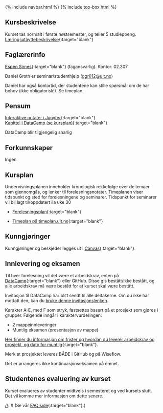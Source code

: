 {% include navbar.html %}
{% include top-box.html %}

<!--For å endre fagtittel, fagundertittel, bakgrunn og fagbilde gjør endringer i config.yml->
<!--Gjør endringer under her-->

## Kursbeskrivelse 

Kurset tas normalt i første høstsemester, og teller 5 studiepoeng.  
[Læringsutbyttebeskrivelse](https://uit.no/utdanning/emner/emne?p_document_id=766160){:target="blank"}

## Faglærerinfo  

[Espen Sirnes](https://uit.no/ansatte/espen.sirnes){:target="blank"} (fagansvarlig). Kontor: 02.307

Daniel Groth er seminar/studenthjelp (<dgr012@uit.no>)

Daniel har også kontortid, der studentene kan stille spørsmål om de har behov (ikke obligatorisk!). Se timeplan. 


## Pensum  

[Interaktive notater i Jupyter](https://espensirnes.github.io/notebooks/){:target="blank"}  
[Kapittel i DataCamp (se kursplan)](https://app.datacamp.com/groups/sok-1003-python-lab-h2023-dfac3c1d-1d2f-4145-b407-825b5fa62040){:target="blank"} 

DataCamp blir tilgjengelig snarlig

## Forkunnskaper  
Ingen 

## Kursplan  

Undervisningsplanen inneholder kronologisk rekkefølge over de temaer som gjennomgås, og lenker til forelesningsnotater. Timeplanen viser tidspunkt og sted for forelesningene og seminarer. Tidspunkt for seminarer vil bli lagt til/oppdatert ila uke 30

- [Forelesningsplan](forelesningsplan.md){:target="blank"}

- [Timeplan på timeplan.uit.no](https://timeplan.uit.no/emne_timeplan.php?sem=23h&module=SOK-1003-1){:target="blank"}


## Kunngjøringer  

Kunngjøringer og beskjeder legges ut i [Canvas](https://uit.instructure.com/courses/26947){:target="blank"}.


## Innlevering og eksamen  
Til hver forelesning vil det være et arbeidskrav, enten på [DataCamp](https://learn.datacamp.com/){:target="blank"} eller GitHub. Disse gis bestått/ikke bestått, og alle arbeidskrav må være bestått for at kurset skal være bestått. 

Invitasjon til DataCamp har blitt sendt til alle deltakerne. Om du ikke har mottatt den, kan du [bruke denne invitasjonslenken](https://www.datacamp.com/groups/shared_links/f26e694090f4d0e73d5d7ba2cca431e5fdf7780be6b28be9a41f6d6997dc3b8c).

Karakter A-E, med F som stryk, fastsettes basert på et prosjekt som gjøres i grupper. Følgende inngår i karaktervurderingen:

- 2 mappeinnleveringer 
- Muntlig eksamen (presentasjon av mappe)


[Her finner du informasjon om frister og hvordan du leverer arbeidskrav og prosjekt, og dato for muntlig](semesteroppgave.md){:target="blank"}. 

Merk at prosjektet leveres BÅDE i GitHub og på Wiseflow.

Det er arrangeres ikke kontinuasjonseksamen på emnet.



## Studentenes evaluering av kurset  

Kurset evalueres av studenter midtveis i semesteret og ved kursets slutt. Det vil komme mer informasjon om dette senere.


[//]: # (## FAQ - Ofte stilte spørsmål og svar)

[//]: # (Se vår [FAQ side](faq.md){:target="blank"}.)

